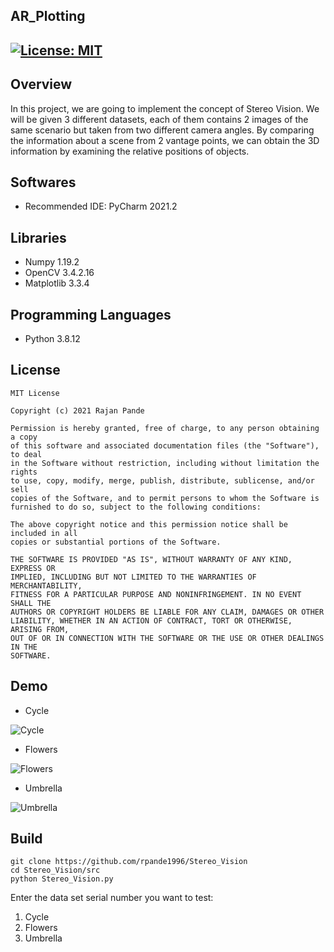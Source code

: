 ## AR_Plotting
[![License: MIT](https://img.shields.io/badge/License-MIT-green.svg)](https://opensource.org/licenses/MIT)
---

## Overview

In this project, we are going to implement the concept of Stereo Vision. We will be given 3 different
datasets, each of them contains 2 images of the same scenario but taken from two different camera
angles. By comparing the information about a scene from 2 vantage points, we can obtain the
3D information by examining the relative positions of objects.

## Softwares

* Recommended IDE: PyCharm 2021.2

## Libraries

* Numpy 1.19.2
* OpenCV 3.4.2.16
* Matplotlib 3.3.4

## Programming Languages

* Python 3.8.12

## License 

```
MIT License

Copyright (c) 2021 Rajan Pande

Permission is hereby granted, free of charge, to any person obtaining a copy
of this software and associated documentation files (the "Software"), to deal
in the Software without restriction, including without limitation the rights
to use, copy, modify, merge, publish, distribute, sublicense, and/or sell
copies of the Software, and to permit persons to whom the Software is
furnished to do so, subject to the following conditions:

The above copyright notice and this permission notice shall be included in all
copies or substantial portions of the Software.

THE SOFTWARE IS PROVIDED "AS IS", WITHOUT WARRANTY OF ANY KIND, EXPRESS OR
IMPLIED, INCLUDING BUT NOT LIMITED TO THE WARRANTIES OF MERCHANTABILITY,
FITNESS FOR A PARTICULAR PURPOSE AND NONINFRINGEMENT. IN NO EVENT SHALL THE
AUTHORS OR COPYRIGHT HOLDERS BE LIABLE FOR ANY CLAIM, DAMAGES OR OTHER
LIABILITY, WHETHER IN AN ACTION OF CONTRACT, TORT OR OTHERWISE, ARISING FROM,
OUT OF OR IN CONNECTION WITH THE SOFTWARE OR THE USE OR OTHER DEALINGS IN THE 
SOFTWARE.
```

## Demo

- Cycle

![Cycle](https://github.com/rpande1996/Stereo_Vision/blob/main/media/output/Cycle/Merged_Cycle.png)

- Flowers

![Flowers](https://github.com/rpande1996/Stereo_Vision/blob/main/media/output/Flowers/Merged_Flowers.png)

- Umbrella

![Umbrella](https://github.com/rpande1996/Stereo_Vision/blob/main/media/output/Umbrella/Merged_Umbrella.png)

## Build

```
git clone https://github.com/rpande1996/Stereo_Vision
cd Stereo_Vision/src
python Stereo_Vision.py
```
Enter the data set serial number you want to test:
1. Cycle
2. Flowers
3. Umbrella

